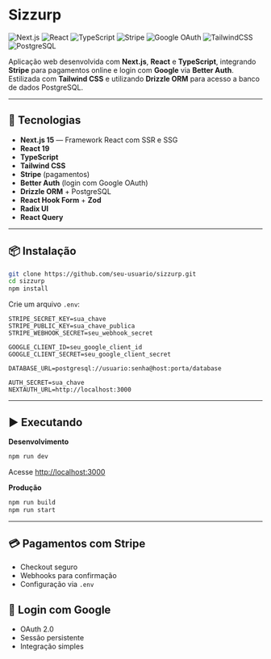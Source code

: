# Sizzurp

![Next.js](https://img.shields.io/badge/Next.js-000000?style=for-the-badge&logo=nextdotjs&logoColor=white)
![React](https://img.shields.io/badge/React-20232a?style=for-the-badge&logo=react&logoColor=61dafb)
![TypeScript](https://img.shields.io/badge/TypeScript-3178c6?style=for-the-badge&logo=typescript&logoColor=white)
![Stripe](https://img.shields.io/badge/Stripe-626CD9?style=for-the-badge&logo=stripe&logoColor=white)
![Google OAuth](https://img.shields.io/badge/Google%20OAuth-4285F4?style=for-the-badge&logo=google&logoColor=white)
![TailwindCSS](https://img.shields.io/badge/Tailwind_CSS-06B6D4?style=for-the-badge&logo=tailwindcss&logoColor=white)
![PostgreSQL](https://img.shields.io/badge/PostgreSQL-316192?style=for-the-badge&logo=postgresql&logoColor=white)

Aplicação web desenvolvida com **Next.js**, **React** e **TypeScript**, integrando **Stripe** para pagamentos online e login com **Google** via **Better Auth**.  
Estilizada com **Tailwind CSS** e utilizando **Drizzle ORM** para acesso a banco de dados PostgreSQL.

---

## 🚀 Tecnologias
- **Next.js 15** — Framework React com SSR e SSG
- **React 19**
- **TypeScript**
- **Tailwind CSS**
- **Stripe** (pagamentos)
- **Better Auth** (login com Google OAuth)
- **Drizzle ORM** + PostgreSQL
- **React Hook Form** + **Zod**
- **Radix UI**
- **React Query**

---

## 📦 Instalação
```bash
git clone https://github.com/seu-usuario/sizzurp.git
cd sizzurp
npm install
```

Crie um arquivo `.env`:
```env
STRIPE_SECRET_KEY=sua_chave
STRIPE_PUBLIC_KEY=sua_chave_publica
STRIPE_WEBHOOK_SECRET=seu_webhook_secret

GOOGLE_CLIENT_ID=seu_google_client_id
GOOGLE_CLIENT_SECRET=seu_google_client_secret

DATABASE_URL=postgresql://usuario:senha@host:porta/database

AUTH_SECRET=sua_chave
NEXTAUTH_URL=http://localhost:3000
```

---

## ▶️ Executando
**Desenvolvimento**
```bash
npm run dev
```
Acesse [http://localhost:3000](http://localhost:3000)

**Produção**
```bash
npm run build
npm run start
```

---

## 💳 Pagamentos com Stripe
- Checkout seguro
- Webhooks para confirmação
- Configuração via `.env`

## 🔐 Login com Google
- OAuth 2.0
- Sessão persistente
- Integração simples

